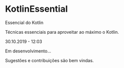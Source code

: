 # KotlinEssential
Essencial do Kotlin

Técnicas essenciais para aproveitar ao máximo o Kotlin.

30.10.2019 - 12:03

Em desenvolvimento...

Sugestões e contribuições são bem vindas.
